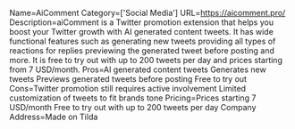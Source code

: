 Name=AiComment
Category=['Social Media']
URL=https://aicomment.pro/
Description=aiComment is a Twitter promotion extension that helps you boost your Twitter growth with AI generated content tweets. It has wide functional features such as generating new tweets providing all types of reactions for replies previewing the generated tweet before posting and more. It is free to try out with up to 200 tweets per day and prices starting from 7 USD/month.
Pros=AI generated content tweets Generates new tweets Previews generated tweets before posting Free to try out
Cons=Twitter promotion still requires active involvement Limited customization of tweets to fit brands tone
Pricing=Prices starting 7 USD/month Free to try out with up to 200 tweets per day
Company Address=Made on Tilda
